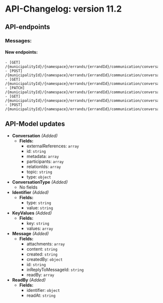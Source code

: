 # API-Changelog: version 11.2

## API-endpoints

### Messages:

#### New endpoints:

```
- [GET] /{municipalityId}/{namespace}/errands/{errandId}/communication/conversations
- [POST] /{municipalityId}/{namespace}/errands/{errandId}/communication/conversations
- [GET] /{municipalityId}/{namespace}/errands/{errandId}/communication/conversations/{conversationId}
- [PATCH] /{municipalityId}/{namespace}/errands/{errandId}/communication/conversations/{conversationId}
- [GET] /{municipalityId}/{namespace}/errands/{errandId}/communication/conversations/{conversationId}/messages
- [POST] /{municipalityId}/{namespace}/errands/{errandId}/communication/conversations/{conversationId}/messages
```

## API-Model updates

- **Conversation** *(Added)*
  - **Fields:**
    - externalReferences: `array`
    - id: `string`
    - metadata: `array`
    - participants: `array`
    - relationIds: `array`
    - topic: `string`
    - type: `object`
- **ConversationType** *(Added)*
  - No fields
- **Identifier** *(Added)*
  - **Fields:**
    - type: `string`
    - value: `string`
- **KeyValues** *(Added)*
  - **Fields:**
    - key: `string`
    - values: `array`
- **Message** *(Added)*
  - **Fields:**
    - attachments: `array`
    - content: `string`
    - created: `string`
    - createdBy: `object`
    - id: `string`
    - inReplyToMessageId: `string`
    - readBy: `array`
- **ReadBy** *(Added)*
  - **Fields:**
    - identifier: `object`
    - readAt: `string`

